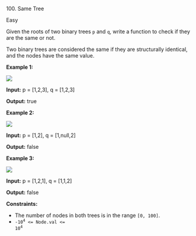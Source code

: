 ﻿100\. Same Tree

Easy

Given the roots of two binary trees `p` and `q`, write a function to check if they are the same or not.

Two binary trees are considered the same if they are structurally identical, and the nodes have the same value.

**Example 1:**

![](https://assets.leetcode.com/uploads/2020/12/20/ex1.jpg)

**Input:** p = \[1,2,3\], q = \[1,2,3\]

**Output:** true 

**Example 2:**

![](https://assets.leetcode.com/uploads/2020/12/20/ex2.jpg)

**Input:** p = \[1,2\], q = \[1,null,2\]

**Output:** false 

**Example 3:**

![](https://assets.leetcode.com/uploads/2020/12/20/ex3.jpg)

**Input:** p = \[1,2,1\], q = \[1,1,2\]

**Output:** false 

**Constraints:**

*   The number of nodes in both trees is in the range `[0, 100]`.
*   <code>-10<sup>4</sup> <= Node.val <= 10<sup>4</sup></code>